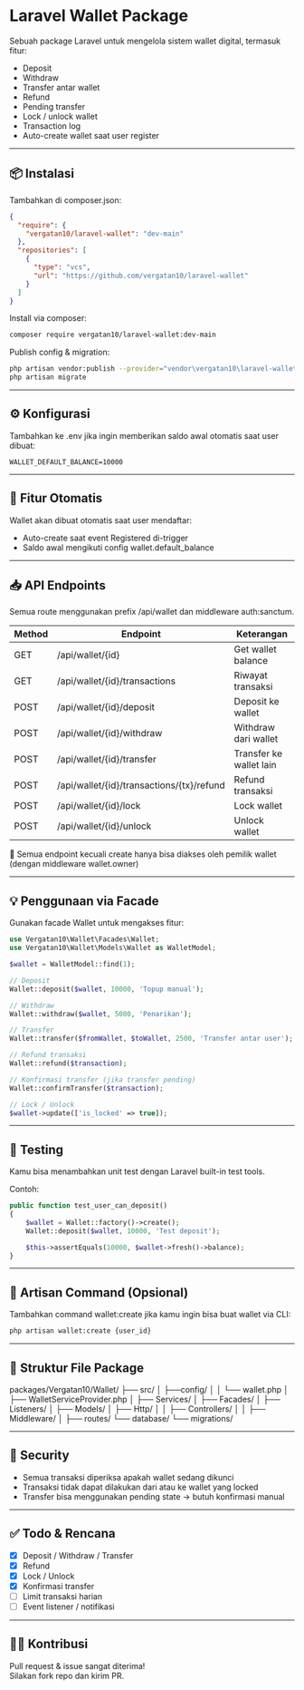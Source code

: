 # Laravel Wallet Package

Sebuah package Laravel untuk mengelola sistem wallet digital, termasuk fitur:

- Deposit
- Withdraw
- Transfer antar wallet
- Refund
- Pending transfer
- Lock / unlock wallet
- Transaction log
- Auto-create wallet saat user register

---

## 📦 Instalasi

Tambahkan di composer.json:

```json
{
  "require": {
    "vergatan10/laravel-wallet": "dev-main"
  },
  "repositories": [
    {
      "type": "vcs",
      "url": "https://github.com/vergatan10/laravel-wallet"
    }
  ]
}
```

Install via composer:

```bash
composer require vergatan10/laravel-wallet:dev-main
```

Publish config & migration:

```bash
php artisan vendor:publish --provider="vendor\vergatan10\laravel-wallet\WalletServiceProvider" --tag=wallet-config
php artisan migrate
```

---

## ⚙️ Konfigurasi

Tambahkan ke .env jika ingin memberikan saldo awal otomatis saat user dibuat:

```env
WALLET_DEFAULT_BALANCE=10000
```

---

## 🧬 Fitur Otomatis

Wallet akan dibuat otomatis saat user mendaftar:

- Auto-create saat event Registered di-trigger
- Saldo awal mengikuti config wallet.default_balance

---

## 📥 API Endpoints

Semua route menggunakan prefix /api/wallet dan middleware auth:sanctum.

| Method | Endpoint                                  | Keterangan              |
| ------ | ----------------------------------------- | ----------------------- |
| GET    | /api/wallet/{id}                          | Get wallet balance      |
| GET    | /api/wallet/{id}/transactions             | Riwayat transaksi       |
| POST   | /api/wallet/{id}/deposit                  | Deposit ke wallet       |
| POST   | /api/wallet/{id}/withdraw                 | Withdraw dari wallet    |
| POST   | /api/wallet/{id}/transfer                 | Transfer ke wallet lain |
| POST   | /api/wallet/{id}/transactions/{tx}/refund | Refund transaksi        |
| POST   | /api/wallet/{id}/lock                     | Lock wallet             |
| POST   | /api/wallet/{id}/unlock                   | Unlock wallet           |

📌 Semua endpoint kecuali create hanya bisa diakses oleh pemilik wallet (dengan middleware wallet.owner)

---

## 💡 Penggunaan via Facade

Gunakan facade Wallet untuk mengakses fitur:

```php
use Vergatan10\Wallet\Facades\Wallet;
use Vergatan10\Wallet\Models\Wallet as WalletModel;

$wallet = WalletModel::find(1);

// Deposit
Wallet::deposit($wallet, 10000, 'Topup manual');

// Withdraw
Wallet::withdraw($wallet, 5000, 'Penarikan');

// Transfer
Wallet::transfer($fromWallet, $toWallet, 2500, 'Transfer antar user');

// Refund transaksi
Wallet::refund($transaction);

// Konfirmasi transfer (jika transfer pending)
Wallet::confirmTransfer($transaction);

// Lock / Unlock
$wallet->update(['is_locked' => true]);
```

---

## 🥪 Testing

Kamu bisa menambahkan unit test dengan Laravel built-in test tools.

Contoh:

```php
public function test_user_can_deposit()
{
    $wallet = Wallet::factory()->create();
    Wallet::deposit($wallet, 10000, 'Test deposit');

    $this->assertEquals(10000, $wallet->fresh()->balance);
}
```

---

## 💠 Artisan Command (Opsional)

Tambahkan command wallet:create jika kamu ingin bisa buat wallet via CLI:

```bash
php artisan wallet:create {user_id}
```

---

## 📂 Struktur File Package

packages/Vergatan10/Wallet/
├── src/
│ ├──config/
│ │ └── wallet.php
│ ├── WalletServiceProvider.php
│ ├── Services/
│ ├── Facades/
│ ├── Listeners/
│ ├── Models/
│ ├── Http/
│ │ ├── Controllers/
│ │ ├── Middleware/
│ ├── routes/
└── database/
└── migrations/

---

## 🔐 Security

- Semua transaksi diperiksa apakah wallet sedang dikunci
- Transaksi tidak dapat dilakukan dari atau ke wallet yang locked
- Transfer bisa menggunakan pending state → butuh konfirmasi manual

---

## ✅ Todo & Rencana

- [x] Deposit / Withdraw / Transfer
- [x] Refund
- [x] Lock / Unlock
- [x] Konfirmasi transfer
- [ ] Limit transaksi harian
- [ ] Event listener / notifikasi

---

## 🧑‍💻 Kontribusi

Pull request & issue sangat diterima!  
Silakan fork repo dan kirim PR.
